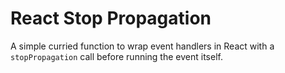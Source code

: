 # React Stop Propagation

A simple curried function to wrap event handlers in React with a
`stopPropagation` call before running the event itself.
